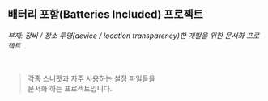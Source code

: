 ## 배터리 포함(Batteries Included) 프로젝트 

_부제: 장비 / 장소 투명(device / location transparency)한 개발을 위한 문서화 프로젝트_

<br/>

> 각종 스니펫과 자주 사용하는 설정 파일들을  
> 문서화 하는 프로젝트입니다. 

<br/>
